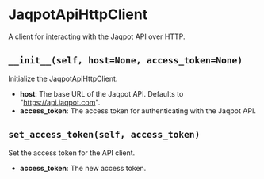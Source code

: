 # JaqpotApiHttpClient

A client for interacting with the Jaqpot API over HTTP.

## `__init__(self, host=None, access_token=None)`

Initialize the JaqpotApiHttpClient.

- **host**: The base URL of the Jaqpot API. Defaults to "https://api.jaqpot.com".
- **access_token**: The access token for authenticating with the Jaqpot API.

## `set_access_token(self, access_token)`

Set the access token for the API client.

- **access_token**: The new access token.